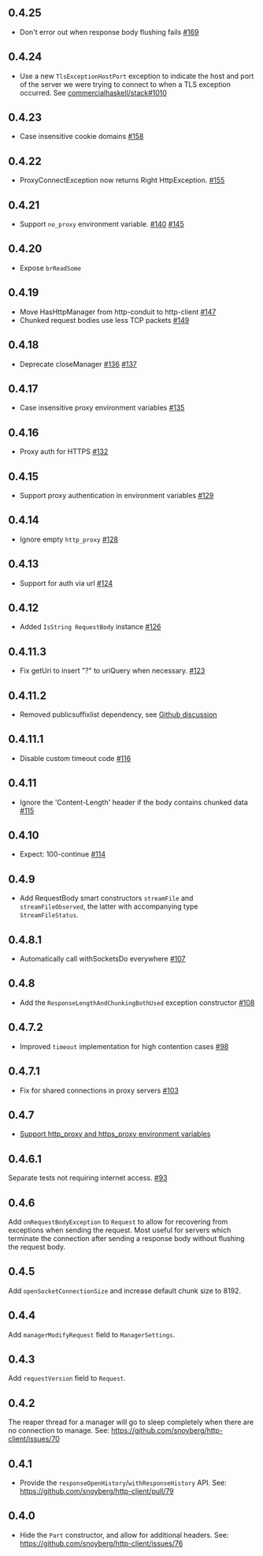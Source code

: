 ## 0.4.25

* Don't error out when response body flushing fails [#169](https://github.com/snoyberg/http-client/issues/169)

## 0.4.24

* Use a new `TlsExceptionHostPort` exception to indicate the host and port of the server we were trying to connect to when a TLS exception occurred. See [commercialhaskell/stack#1010](https://github.com/commercialhaskell/stack/issues/1010)

## 0.4.23

* Case insensitive cookie domains [#158](https://github.com/snoyberg/http-client/issues/158)

## 0.4.22

* ProxyConnectException now returns Right HttpException. [#155](https://github.com/snoyberg/http-client/pull/155)

## 0.4.21

* Support `no_proxy` environment variable. [#140](https://github.com/snoyberg/http-client/issues/140) [#145](https://github.com/snoyberg/http-client/pull/145)

## 0.4.20

* Expose `brReadSome`

## 0.4.19

* Move HasHttpManager from http-conduit to http-client [#147](https://github.com/snoyberg/http-client/pull/147)
* Chunked request bodies use less TCP packets [#149](https://github.com/snoyberg/http-client/issues/149)

## 0.4.18

* Deprecate closeManager [#136](https://github.com/snoyberg/http-client/issues/136) [#137](https://github.com/snoyberg/http-client/issues/137)

## 0.4.17

* Case insensitive proxy environment variables [#135](https://github.com/snoyberg/http-client/issues/135)

## 0.4.16

* Proxy auth for HTTPS [#132](https://github.com/snoyberg/http-client/issues/132)

## 0.4.15

* Support proxy authentication in environment variables [#129](https://github.com/snoyberg/http-client/issues/129)

## 0.4.14

* Ignore empty `http_proxy` [#128](https://github.com/snoyberg/http-client/pull/128)

## 0.4.13

* Support for auth via url [#124](https://github.com/snoyberg/http-client/pull/124)

## 0.4.12

* Added `IsString RequestBody` instance [#126](https://github.com/snoyberg/http-client/pull/126)

## 0.4.11.3

* Fix getUri to insert "?" to uriQuery when necessary. [#123](https://github.com/snoyberg/http-client/pull/123)

## 0.4.11.2

* Removed publicsuffixlist dependency, see [Github discussion](https://github.com/litherum/publicsuffixlist/pull/7)

## 0.4.11.1

* Disable custom timeout code [#116](https://github.com/snoyberg/http-client/issues/116)

## 0.4.11

* Ignore the 'Content-Length' header if the body contains chunked data [#115](https://github.com/snoyberg/http-client/pull/115)

## 0.4.10

* Expect: 100-continue [#114](https://github.com/snoyberg/http-client/pull/114)

## 0.4.9

* Add RequestBody smart constructors `streamFile` and `streamFileObserved`, the latter with accompanying type `StreamFileStatus`.

## 0.4.8.1

* Automatically call withSocketsDo everywhere [#107](https://github.com/snoyberg/http-client/issues/107)

## 0.4.8

* Add the `ResponseLengthAndChunkingBothUsed` exception constructor [#108](https://github.com/snoyberg/http-client/issues/108)

## 0.4.7.2

* Improved `timeout` implementation for high contention cases [#98](https://github.com/snoyberg/http-client/issues/98)

## 0.4.7.1

* Fix for shared connections in proxy servers [#103](https://github.com/snoyberg/http-client/issues/103)

## 0.4.7

* [Support http\_proxy and https\_proxy environment variables](https://github.com/snoyberg/http-client/issues/94)

## 0.4.6.1

Separate tests not requiring internet access. [#93](https://github.com/snoyberg/http-client/pull/93)

## 0.4.6

Add `onRequestBodyException` to `Request` to allow for recovering from
exceptions when sending the request. Most useful for servers which terminate
the connection after sending a response body without flushing the request body.

## 0.4.5

Add `openSocketConnectionSize` and increase default chunk size to 8192.

## 0.4.4

Add `managerModifyRequest` field to `ManagerSettings`.

## 0.4.3

Add `requestVersion` field to `Request`.

## 0.4.2

The reaper thread for a manager will go to sleep completely when there are no connection to manage. See: https://github.com/snoyberg/http-client/issues/70

## 0.4.1

* Provide the `responseOpenHistory`/`withResponseHistory` API. See: https://github.com/snoyberg/http-client/pull/79

## 0.4.0

* Hide the `Part` constructor, and allow for additional headers. See: https://github.com/snoyberg/http-client/issues/76

